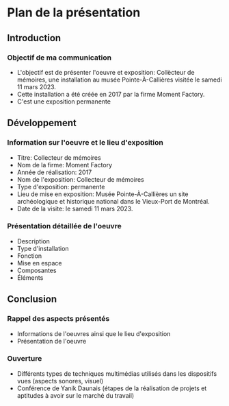 # Plan de la présentation

## Introduction
### Objectif de ma communication
- L'objectif est de présenter l'oeuvre et exposition: Collècteur de mémoires, une installation au musée Pointe-À-Callières visitée le samedi 11 mars 2023.
- Cette installation a été créée en 2017 par la firme Moment Factory. 
- C'est une exposition permanente

## Développement
### Information sur l'oeuvre et le lieu d'exposition
- Titre: Collecteur de mémoires
- Nom de la firme: Moment Factory
- Année de réalisation: 2017
- Nom de l'exposition: Collecteur de mémoires
- Type d'exposition: permanente
- Lieu de mise en exposition: Musée Pointe-À-Callières un site archéologique et historique national dans le Vieux-Port de Montréal.
- Date de la visite: le samedi 11 mars 2023.

### Présentation détaillée de l'oeuvre
- Description
- Type d'installation
- Fonction
- Mise en espace
- Composantes
- Éléments

## Conclusion 
### Rappel des aspects présentés
- Informations de l'oeuvres ainsi que le lieu d'exposition
- Présentation de l'oeuvre

### Ouverture
- Différents types de techniques multimédias utilisés dans les dispositifs vues (aspects sonores, visuel)
- Conférence de Yanik Daunais (étapes de la réalisation de projets et aptitudes à avoir sur le marché du travail)
